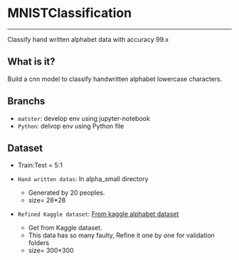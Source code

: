 # MNISTClassification
-----
Classify hand written alphabet data with accuracy 99.x

## What is it?
Build a cnn model to classify handwritten alphabet lowercase characters.

## Branchs
- `matster`: develop env using jupyter-notebook
- `Python`: delvop env using Python file

## Dataset
- Train:Test = 5:1

- `Hand written datas`: In alpha_small directory
  - Generated by 20 peoples.
  - size= 28*28
- `Refined Kaggle dataset`: [From kaggle alphabet dataset](https://www.kaggle.com/sankalpsrivastava26/capital-alphabets-28x28)
  - Get from Kaggle dataset.
  - This data has so many faulty, Refine it one by one for validation folders
  - size= 300*300
